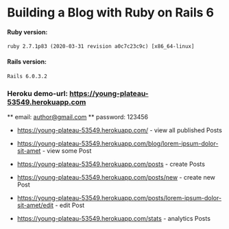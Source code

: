 # Building a Blog with Ruby on Rails 6

#### Ruby version: 
    ruby 2.7.1p83 (2020-03-31 revision a0c7c23c9c) [x86_64-linux]
#### Rails version: 
    Rails 6.0.3.2

### Heroku demo-url: https://young-plateau-53549.herokuapp.com

** email:    author@gmail.com
** password: 123456

* https://young-plateau-53549.herokuapp.com/                                          - view all published Posts
* https://young-plateau-53549.herokuapp.com/blog/lorem-ipsum-dolor-sit-amet           - view some Post

* https://young-plateau-53549.herokuapp.com/posts                                     - create Posts
* https://young-plateau-53549.herokuapp.com/posts/new                                 - create new Post
* https://young-plateau-53549.herokuapp.com/posts/lorem-ipsum-dolor-sit-amet/edit     - edit Post

* https://young-plateau-53549.herokuapp.com/stats                                     - analytics Posts
